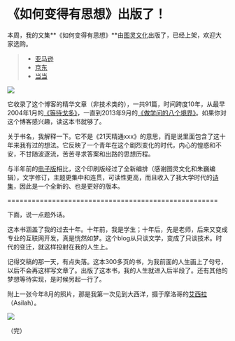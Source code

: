 # 《如何变得有思想》出版了！

本周，我的文集**《如何变得有思想》**由[图灵文化](http://www.ituring.com.cn/book/1533)出版了，已经上架，欢迎大家选购。

> - [亚马逊](http://www.amazon.cn/mn/detailApp/?asin=B00Q7UVFKQ)
> - [京东](http://item.jd.com/11585328.html)
> - [当当](http://product.dangdang.com/23606565.html)

![](http://image.beekka.com/blog/2014/bg2014121903.jpg)

它收录了这个博客的精华文章（非技术类的），一共91篇，时间跨度10年，从最早2004年1月的[《等待戈多》](http://www.ruanyifeng.com/blog/2004/01/post_26.html)，一直到2013年9月的[《做学问的八个境界》](http://www.ruanyifeng.com/blog/2013/09/liang_shuming.html)。如果你对这个博客感兴趣，读这本书就够了。

关于书名，我解释一下。它不是《21天精通xxx》的意思，而是说里面包含了这十年来我有过的想法。它反映了一个青年在这个剧烈变化的时代，内心的惶惑和不安，不甘随波逐流，苦苦寻求答案和出路的思想历程。

与半年前的[电子版](http://www.ruanyifeng.com/blog/2014/05/my_blog_book.html)相比，这个印刷版经过了全新编排（感谢图灵文化和朱巍编辑），文字修订，主题更集中和连贯，可读性更高，而且收入了我大学时代的[诗集](http://www.ruanyifeng.com/poem/)，因此是一个全新的、也是更好的版本。

====================================================

下面，说一点题外话。

这本书涵盖了我的过去十年。十年前，我是学生；十年后，先是老师，后来又变成专业的互联网开发，真是恍然如梦。这个blog从只谈文学，变成了只谈技术。时代的变迁，就这样投射在我的人生上。

记得交稿的那一天，有点失落。这本300多页的书，为我前面的人生画上了句号，以后不会再这样写文章了。出版了这本书，我的人生就进入后半段了。还有其他的梦想等待实现，是时候另起一行了。

附上一张今年8月的照片，那是我第一次见到大西洋，摄于摩洛哥的[艾西拉](http://en.wikipedia.org/wiki/Asilah)（Asilah）。

![](http://image.beekka.com/blog/2014/bg2014121902.jpg)

（完）



